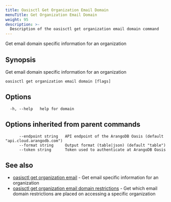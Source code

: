 ```yaml
---
title: Oasisctl Get Organization Email Domain
menuTitle: Get Organization Email Domain
weight: 95
description: >-
  Description of the oasisctl get organization email domain command
---
```

Get email domain specific information for an organization

## Synopsis

Get email domain specific information for an organization

```
oasisctl get organization email domain [flags]
```

## Options

```
  -h, --help   help for domain
```

## Options inherited from parent commands

```
      --endpoint string   API endpoint of the ArangoDB Oasis (default "api.cloud.arangodb.com")
      --format string     Output format (table|json) (default "table")
      --token string      Token used to authenticate at ArangoDB Oasis
```

## See also

* [oasisctl get organization email](get-organization-email.md)	 - Get email specific information for an organization
* [oasisctl get organization email domain restrictions](get-organization-email-domain-restrictions.md)	 - Get which email domain restrictions are placed on accessing a specific organization

